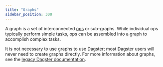 ```yaml
---
title: "Graphs"
sidebar_position: 300
---
```


A graph is a set of interconnected [ops](ops) or sub-graphs. While individual ops typically perform simple tasks, ops can be assembled into a graph to accomplish complex tasks.

It is not necessary to use graphs to use Dagster; most Dagster users will never need to create graphs directly. For more information about graphs, see the [legacy Dagster documentation](/todo).
